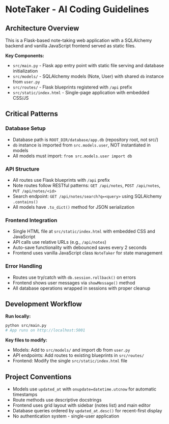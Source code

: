 # NoteTaker - AI Coding Guidelines

## Architecture Overview

This is a Flask-based note-taking web application with a SQLAlchemy backend and vanilla JavaScript frontend served as static files.

**Key Components:**
- `src/main.py` - Flask app entry point with static file serving and database initialization
- `src/models/` - SQLAlchemy models (Note, User) with shared `db` instance from `user.py`
- `src/routes/` - Flask blueprints registered with `/api` prefix
- `src/static/index.html` - Single-page application with embedded CSS/JS

## Critical Patterns

### Database Setup
- Database path is `ROOT_DIR/database/app.db` (repository root, not src/)
- `db` instance is imported from `src.models.user`, NOT instantiated in models
- All models must import: `from src.models.user import db`

### API Structure
- All routes use Flask blueprints with `/api` prefix
- Note routes follow RESTful patterns: `GET /api/notes`, `POST /api/notes`, `PUT /api/notes/<id>`
- Search endpoint: `GET /api/notes/search?q=<query>` using SQLAlchemy `.contains()`
- All models have `.to_dict()` method for JSON serialization

### Frontend Integration
- Single HTML file at `src/static/index.html` with embedded CSS and JavaScript
- API calls use relative URLs (e.g., `/api/notes`) 
- Auto-save functionality with debounced saves every 2 seconds
- Frontend uses vanilla JavaScript class `NoteTaker` for state management

### Error Handling
- Routes use try/catch with `db.session.rollback()` on errors
- Frontend shows user messages via `showMessage()` method
- All database operations wrapped in sessions with proper cleanup

## Development Workflow

**Run locally:**
```bash
python src/main.py
# App runs on http://localhost:5001
```

**Key files to modify:**
- Models: Add to `src/models/` and import db from `user.py`
- API endpoints: Add routes to existing blueprints in `src/routes/`
- Frontend: Modify the single `src/static/index.html` file

## Project Conventions

- Models use `updated_at` with `onupdate=datetime.utcnow` for automatic timestamps
- Route methods use descriptive docstrings
- Frontend uses grid layout with sidebar (notes list) and main editor
- Database queries ordered by `updated_at.desc()` for recent-first display
- No authentication system - single-user application